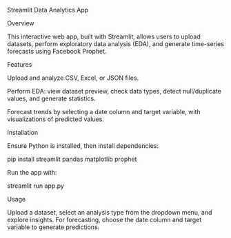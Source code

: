 Streamlit Data Analytics App

Overview

This interactive web app, built with Streamlit, allows users to upload datasets, perform exploratory data analysis (EDA), and generate time-series forecasts using Facebook Prophet.

Features

Upload and analyze CSV, Excel, or JSON files.

Perform EDA: view dataset preview, check data types, detect null/duplicate values, and generate statistics.

Forecast trends by selecting a date column and target variable, with visualizations of predicted values.

Installation

Ensure Python is installed, then install dependencies:

pip install streamlit pandas matplotlib prophet

Run the app with:

streamlit run app.py

Usage

Upload a dataset, select an analysis type from the dropdown menu, and explore insights. For forecasting, choose the date column and target variable to generate predictions.
